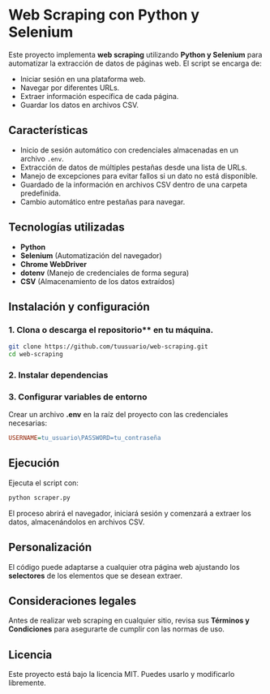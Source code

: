 # Web Scraping con Python y Selenium

Este proyecto implementa **web scraping** utilizando **Python y Selenium** para automatizar la extracción de datos de páginas web. El script se encarga de:

- Iniciar sesión en una plataforma web.
- Navegar por diferentes URLs.
- Extraer información específica de cada página.
- Guardar los datos en archivos CSV.

## Características
- Inicio de sesión automático con credenciales almacenadas en un archivo `.env`.
- Extracción de datos de múltiples pestañas desde una lista de URLs.
- Manejo de excepciones para evitar fallos si un dato no está disponible.
- Guardado de la información en archivos CSV dentro de una carpeta predefinida.
- Cambio automático entre pestañas para navegar.

## Tecnologías utilizadas

- **Python**
- **Selenium** (Automatización del navegador)
- **Chrome WebDriver**
- **dotenv** (Manejo de credenciales de forma segura)
- **CSV** (Almacenamiento de los datos extraídos)

## Instalación y configuración

### 1. Clona o descarga el repositorio** en tu máquina.
```bash
git clone https://github.com/tuusuario/web-scraping.git
cd web-scraping
```
### 2. Instalar dependencias

### 3. Configurar variables de entorno
Crear un archivo **.env** en la raíz del proyecto con las credenciales necesarias:
```ini
USERNAME=tu_usuario\PASSWORD=tu_contraseña
```

## Ejecución

Ejecuta el script con:
```bash
python scraper.py
```
El proceso abrirá el navegador, iniciará sesión y comenzará a extraer los datos, almacenándolos en archivos CSV.

## Personalización
El código puede adaptarse a cualquier otra página web ajustando los **selectores** de los elementos que se desean extraer.

## Consideraciones legales
Antes de realizar web scraping en cualquier sitio, revisa sus **Términos y Condiciones** para asegurarte de cumplir con las normas de uso.

## Licencia
Este proyecto está bajo la licencia MIT. Puedes usarlo y modificarlo libremente.